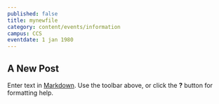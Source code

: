 ```yaml
---
published: false
title: mynewfile
category: content/events/information
campus: CCS
eventdate: 1 jan 1980
---
```


## A New Post

Enter text in [Markdown](http://daringfireball.net/projects/markdown/). Use the toolbar above, or click the **?** button for formatting help.
